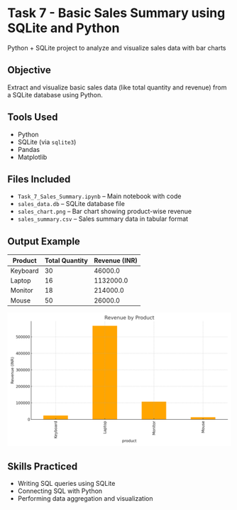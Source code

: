 # Task 7 - Basic Sales Summary using SQLite and Python
Python + SQLite project to analyze and visualize sales data with bar charts

## Objective
Extract and visualize basic sales data (like total quantity and revenue) from a SQLite database using Python.

## Tools Used
- Python
- SQLite (via `sqlite3`)
- Pandas
- Matplotlib

## Files Included
- `Task_7_Sales_Summary.ipynb` – Main notebook with code
- `sales_data.db` – SQLite database file
- `sales_chart.png` – Bar chart showing product-wise revenue
- `sales_summary.csv` – Sales summary data in tabular format

## Output Example

| Product   | Total Quantity | Revenue (INR) |
|-----------|----------------|----------------|
| Keyboard  | 30             | 46000.0        |
| Laptop    | 16             | 1132000.0      |
| Monitor   | 18             | 214000.0       |
| Mouse     | 50             | 26000.0        |

![sales_chart](sales_chart.png)

## Skills Practiced
- Writing SQL queries using SQLite
- Connecting SQL with Python
- Performing data aggregation and visualization
